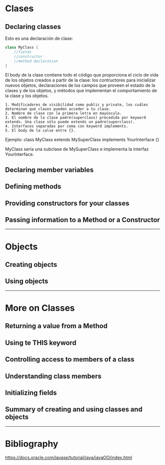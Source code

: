 # Clases

## Declaring classes

Esto es una declaración de clase:

```Java
class MyClass {
    //fields
    //constructor
    //method declaration
}
```
El body de la clase contiene todo el código que proporciona el ciclo de vida de los objetos creados a partir de la clase: los contructores para inicializar nuevos objetos, declaraciones de los campos que proveen el estado de la clases y de los objetos, y métodos que implementan el comportamiento de la clase y los objetos. 

    1. Modificadores de visibilidad como public y private, los cuáles determinan qué clases pueden acceder a tu clase. 
    2. Nombre de clase con la primera letra en mayúscula.
    3. El nombre de la clase padre(superclass) precedida por keyword extends. Una clase sólo puede extends un padre(superclass).
    4. Interfaces separadas por coma con keyword implements. 
    5. El body de la calse entre {}.

Ejemplo: class MyClass extends MySuperClass implements YourInterface {}

MyClass sería una subclase de MySuperClass e implementa la interfaz YourInterface.


## Declaring member variables

## Defining methods

## Providing constructors for your classes

## Passing information to a Method or a Constructor

--- 

# Objects

## Creating objects

## Using objects

--- 

# More on Classes

## Returning a value from a Method

## Using te THIS keyword

## Controlling access to members of a class

## Understanding class members

## Initializing fields

## Summary of creating and using classes and objects

--- 

# Bibliography

https://docs.oracle.com/javase/tutorial/java/javaOO/index.html